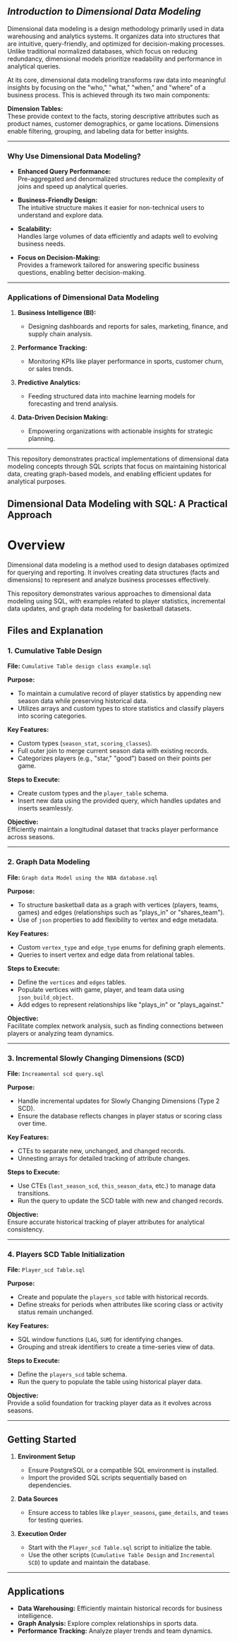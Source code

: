 ## *Introduction to Dimensional Data Modeling*

Dimensional data modeling is a design methodology primarily used in data warehousing and analytics systems. It organizes data into structures that are intuitive, query-friendly, and optimized for decision-making processes. Unlike traditional normalized databases, which focus on reducing redundancy, dimensional models prioritize readability and performance in analytical queries.

At its core, dimensional data modeling transforms raw data into meaningful insights by focusing on the "who," "what," "when," and "where" of a business process. This is achieved through its two main components:

 **Dimension Tables:**  
   These provide context to the facts, storing descriptive attributes such as product names, customer demographics, or game locations. Dimensions enable filtering, grouping, and labeling data for better insights.

---

### Why Use Dimensional Data Modeling?

- **Enhanced Query Performance:**  
  Pre-aggregated and denormalized structures reduce the complexity of joins and speed up analytical queries.

- **Business-Friendly Design:**  
  The intuitive structure makes it easier for non-technical users to understand and explore data.

- **Scalability:**  
  Handles large volumes of data efficiently and adapts well to evolving business needs.

- **Focus on Decision-Making:**  
  Provides a framework tailored for answering specific business questions, enabling better decision-making.

---

### Applications of Dimensional Data Modeling

1. **Business Intelligence (BI):**  
   - Designing dashboards and reports for sales, marketing, finance, and supply chain analysis.
   
2. **Performance Tracking:**  
   - Monitoring KPIs like player performance in sports, customer churn, or sales trends.

3. **Predictive Analytics:**  
   - Feeding structured data into machine learning models for forecasting and trend analysis.

4. **Data-Driven Decision Making:**  
   - Empowering organizations with actionable insights for strategic planning.

---

This repository demonstrates practical implementations of dimensional data modeling concepts through SQL scripts that focus on maintaining historical data, creating graph-based models, and enabling efficient updates for analytical purposes.
## Dimensional Data Modeling with SQL: A Practical Approach

# Overview

Dimensional data modeling is a method used to design databases optimized for querying and reporting. It involves creating data structures (facts and dimensions) to represent and analyze business processes effectively.

This repository demonstrates various approaches to dimensional data modeling using SQL, with examples related to player statistics, incremental data updates, and graph data modeling for basketball datasets.

## Files and Explanation

### 1. **Cumulative Table Design**
   **File:** `Cumulative Table design class example.sql`

   **Purpose:**  
   - To maintain a cumulative record of player statistics by appending new season data while preserving historical data.
   - Utilizes arrays and custom types to store statistics and classify players into scoring categories.

   **Key Features:**  
   - Custom types (`season_stat`, `scoring_classes`).
   - Full outer join to merge current season data with existing records.
   - Categorizes players (e.g., "star," "good") based on their points per game.

   **Steps to Execute:**  
   - Create custom types and the `player_table` schema.
   - Insert new data using the provided query, which handles updates and inserts seamlessly.

   **Objective:**  
   Efficiently maintain a longitudinal dataset that tracks player performance across seasons.

---

### 2. **Graph Data Modeling**
   **File:** `Graph data Model using the NBA database.sql`

   **Purpose:**  
   - To structure basketball data as a graph with vertices (players, teams, games) and edges (relationships such as "plays_in" or "shares_team").
   - Use of `json` properties to add flexibility to vertex and edge metadata.

   **Key Features:**  
   - Custom `vertex_type` and `edge_type` enums for defining graph elements.
   - Queries to insert vertex and edge data from relational tables.

   **Steps to Execute:**  
   - Define the `vertices` and `edges` tables.
   - Populate vertices with game, player, and team data using `json_build_object`.
   - Add edges to represent relationships like "plays_in" or "plays_against."

   **Objective:**  
   Facilitate complex network analysis, such as finding connections between players or analyzing team dynamics.

---

### 3. **Incremental Slowly Changing Dimensions (SCD)**
   **File:** `Increamental scd query.sql`

   **Purpose:**  
   - Handle incremental updates for Slowly Changing Dimensions (Type 2 SCD).
   - Ensure the database reflects changes in player status or scoring class over time.

   **Key Features:**  
   - CTEs to separate new, unchanged, and changed records.
   - Unnesting arrays for detailed tracking of attribute changes.

   **Steps to Execute:**  
   - Use CTEs (`last_season_scd`, `this_season_data`, etc.) to manage data transitions.
   - Run the query to update the SCD table with new and changed records.

   **Objective:**  
   Ensure accurate historical tracking of player attributes for analytical consistency.

---

### 4. **Players SCD Table Initialization**
   **File:** `Player_scd Table.sql`

   **Purpose:**  
   - Create and populate the `players_scd` table with historical records.
   - Define streaks for periods when attributes like scoring class or activity status remain unchanged.

   **Key Features:**  
   - SQL window functions (`LAG`, `SUM`) for identifying changes.
   - Grouping and streak identifiers to create a time-series view of data.

   **Steps to Execute:**  
   - Define the `players_scd` table schema.
   - Run the query to populate the table using historical player data.

   **Objective:**  
   Provide a solid foundation for tracking player data as it evolves across seasons.

---

## Getting Started

1. **Environment Setup**  
   - Ensure PostgreSQL or a compatible SQL environment is installed.
   - Import the provided SQL scripts sequentially based on dependencies.

2. **Data Sources**  
   - Ensure access to tables like `player_seasons`, `game_details`, and `teams` for testing queries.

3. **Execution Order**  
   - Start with the `Player_scd Table.sql` script to initialize the table.
   - Use the other scripts (`Cumulative Table Design` and `Incremental SCD`) to update and maintain the database.

---

## Applications

- **Data Warehousing:** Efficiently maintain historical records for business intelligence.
- **Graph Analysis:** Explore complex relationships in sports data.
- **Performance Tracking:** Analyze player trends and team dynamics.

